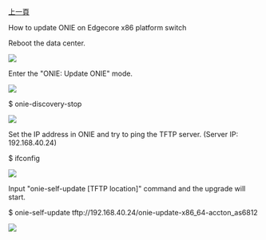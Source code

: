[上一頁](https://jian-hong-wu.github.io/blog/ONIE/)

How to update ONIE on Edgecore x86 platform switch

Reboot the data center.

![](https://jian-hong-wu.github.io/blog/ONIE/1.png)

Enter the "ONIE: Update ONIE" mode.
 
![](https://jian-hong-wu.github.io/blog/ONIE/2.png)

$ onie-discovery-stop

![](https://jian-hong-wu.github.io/blog/ONIE/3.png)

Set the IP address in ONIE and try to ping the TFTP server. (Server IP: 192.168.40.24)

$ ifconfig

![](https://jian-hong-wu.github.io/blog/ONIE/4.png)

Input "onie-self-update [TFTP location]" command and the upgrade will start.

$ onie-self-update tftp://192.168.40.24/onie-update-x86_64-accton_as6812

![](https://jian-hong-wu.github.io/blog/ONIE/5.png)
